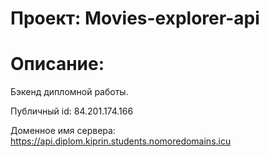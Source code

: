 # Проект: Movies-explorer-api

# Описание:
Бэкенд дипломной работы.
  
Публичный id: 84.201.174.166

Доменное имя сервера: https://api.diplom.kiprin.students.nomoredomains.icu
